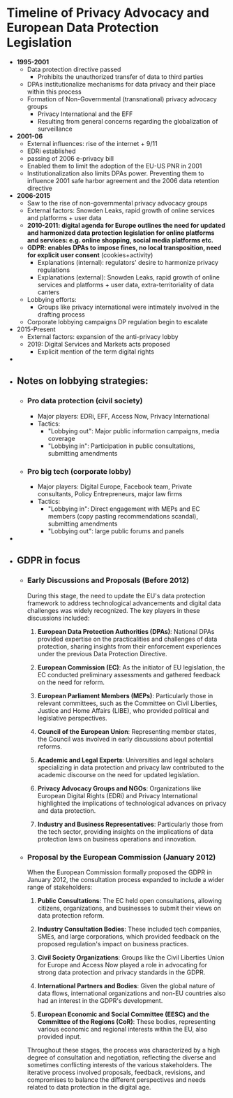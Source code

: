 # Timeline of Privacy Advocacy and European Data Protection Legislation
- **1995-2001**
	- Data protection directive passed
		- Prohibits the unauthorized transfer of data to third parties
	- DPAs institutionalize mechanisms for data privacy and their place within this process
	- Formation of Non-Governmental (transnational) privacy advocacy groups
		- Privacy International and the EFF
		- Resulting from general concerns regarding the globalization of surveillance
- **2001-06**
	- External influences: rise of the internet + 9/11
	- EDRi established
	- passing of 2006 e-privacy bill
	- Enabled them to limit the adoption of the EU-US  PNR in 2001
	- Institutionalization also limits DPAs power. Preventing them to influence 2001 safe harbor agreement and the 2006 data retention directive
- **2006-2015**
	- Saw to the rise of non-governmental privacy advocacy groups
	- External factors: Snowden Leaks, rapid growth of online services and platforms + user data
	- **2010-2011: digital agenda for Europe outlines the need for updated and harmonized data protection legislation for online platforms and services: e.g. online shopping, social media platforms etc.**
	- **GDPR: enables DPAs to impose fines, no local transposition, need for explicit user consent** (cookies+activity)
		- Explanations (internal): regulators' desire to harmonize privacy regulations
		- Explanations (external): Snowden Leaks, rapid growth of online services and platforms + user data, extra-territoriality of data canters
	- Lobbying efforts:
		- Groups like privacy international were intimately involved in the drafting process
	- Corporate lobbying campaigns DP regulation begin to escalate
- 2015-Present
	- External factors: expansion of the anti-privacy lobby
	- 2019: Digital Services and Markets acts proposed
		- Explicit mention of the term digital rights
-
- ## Notes on lobbying strategies:
	- ### Pro data protection (civil society)
		- Major players: EDRi, EFF, Access Now, Privacy International
		- Tactics:
			- "Lobbying out": Major public information campaigns, media coverage
			- "Lobbying in": Participation in public consultations, submitting amendments
	- ### Pro big tech (corporate lobby)
		- Major players: Digital Europe, Facebook team, Private consultants, Policy Entrepreneurs, major law firms
		- Tactics:
			- "Lobbying in": Direct engagement with MEPs and EC members (copy pasting recommendations scandal), submitting amendments
			- "Lobbying out": large public forums and panels
-
- ## GDPR in focus
	- ### Early Discussions and Proposals (Before 2012)
	  During this stage, the need to update the EU's data protection framework to address technological advancements and digital data challenges was widely recognized. The key players in these discussions included:
	  
	  1. **European Data Protection Authorities (DPAs)**: National DPAs provided expertise on the practicalities and challenges of data protection, sharing insights from their enforcement experiences under the previous Data Protection Directive.
	  
	  2. **European Commission (EC)**: As the initiator of EU legislation, the EC conducted preliminary assessments and gathered feedback on the need for reform.
	  
	  3. **European Parliament Members (MEPs)**: Particularly those in relevant committees, such as the Committee on Civil Liberties, Justice and Home Affairs (LIBE), who provided political and legislative perspectives.
	  
	  4. **Council of the European Union**: Representing member states, the Council was involved in early discussions about potential reforms.
	  
	  5. **Academic and Legal Experts**: Universities and legal scholars specializing in data protection and privacy law contributed to the academic discourse on the need for updated legislation.
	  
	  6. **Privacy Advocacy Groups and NGOs**: Organizations like European Digital Rights (EDRi) and Privacy International highlighted the implications of technological advances on privacy and data protection.
	  
	  7. **Industry and Business Representatives**: Particularly those from the tech sector, providing insights on the implications of data protection laws on business operations and innovation.
	- ### Proposal by the European Commission (January 2012)
	  When the European Commission formally proposed the GDPR in January 2012, the consultation process expanded to include a wider range of stakeholders:
	  
	  1. **Public Consultations**: The EC held open consultations, allowing citizens, organizations, and businesses to submit their views on data protection reform.
	  
	  2. **Industry Consultation Bodies**: These included tech companies, SMEs, and large corporations, which provided feedback on the proposed regulation's impact on business practices.
	  
	  3. **Civil Society Organizations**: Groups like the Civil Liberties Union for Europe and Access Now played a role in advocating for strong data protection and privacy standards in the GDPR.
	  
	  4. **International Partners and Bodies**: Given the global nature of data flows, international organizations and non-EU countries also had an interest in the GDPR's development.
	  
	  5. **European Economic and Social Committee (EESC) and the Committee of the Regions (CoR)**: These bodies, representing various economic and regional interests within the EU, also provided input.
	  
	  Throughout these stages, the process was characterized by a high degree of consultation and negotiation, reflecting the diverse and sometimes conflicting interests of the various stakeholders. The iterative process involved proposals, feedback, revisions, and compromises to balance the different perspectives and needs related to data protection in the digital age.